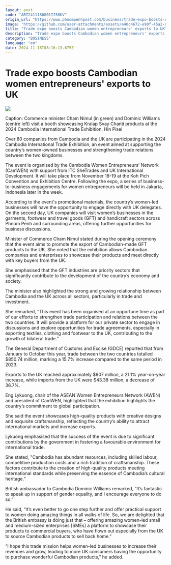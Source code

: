 ```yaml
---
layout: post
code: "ART2411180801II58KV"
origin_url: "https://www.phnompenhpost.com/business/trade-expo-boosts-cambodian-women-entrepreneurs-exports-to-uk"
image: "https://github.com/user-attachments/assets/e40c4672-e90f-45a2-a846-685d8c5f07d0"
title: "Trade expo boosts Cambodian women entrepreneurs' exports to UK"
description: "​​Trade expo boosts Cambodian women entrepreneurs' exports to UK​"
category: "BUSINESS"
language: "en"
date: 2024-11-18T08:16:13.675Z
---
```


# Trade expo boosts Cambodian women entrepreneurs' exports to UK

![](https://github.com/user-attachments/assets/29609e51-df41-4a9b-b22b-d7008e9a57d3)

Caption: Commerce minister Cham Nimul (in green) and Dominic Williams (centre left) visit a booth showcasing Kralap Svay Chanti products at the 2024 Cambodia International Trade Exhibition. Hin Pisei

Over 80 companies from Cambodia and the UK are participating in the 2024 Cambodia International Trade Exhibition, an event aimed at supporting the country’s women-owned businesses and strengthening trade relations between the two kingdoms.

The event is organised by the Cambodia Women Entrepreneurs’ Network (CamWEN) with support from ITC SheTrades and UK International Development. It will take place from November 18-19 at the Koh Pich Convention and Exhibition Centre. Following the expo, a series of business-to-business engagements for women entrepreneurs will be held in Jakarta, Indonesia later in the week.

According to the event's promotional materials, the country’s women-led businesses will have the opportunity to engage directly with UK delegates. On the second day, UK companies will visit women’s businesses in the garments, footwear and travel goods (GFT) and handicraft sectors across Phnom Penh and surrounding areas, offering further opportunities for business discussions.

Minister of Commerce Cham Nimul stated during the opening ceremony that the event aims to promote the export of Cambodian-made GFT products to the UK. She noted that the exhibition allows Cambodian companies and enterprises to showcase their products and meet directly with key buyers from the UK.

She emphasised that the GFT industries are priority sectors that significantly contribute to the development of the country’s economy and society.

The minister also highlighted the strong and growing relationship between Cambodia and the UK across all sectors, particularly in trade and investment.

She remarked, “This event has been organised at an opportune time as part of our efforts to strengthen trade participation and relations between the two countries. It will provide a platform for our private sector to engage in discussions and explore opportunities for trade agreements, especially in exporting textiles, clothing and footwear to the UK, contributing to the growth of bilateral trade.”

The General Department of Customs and Excise (GDCE) reported that from January to October this year, trade between the two countries totalled $850.74 million, marking a 15.7% increase compared to the same period in 2023. 

Exports to the UK reached approximately $807 million, a 21.1% year-on-year increase, while imports from the UK were $43.38 million, a decrease of 36.7%.

Eng Lykuong, chair of the ASEAN Women Entrepreneurs Network (AWEN) and president of CamWEN, highlighted that the exhibition highlights the country’s commitment to global participation. 

She said the event showcases high-quality products with creative designs and exquisite craftsmanship, reflecting the country’s ability to attract international markets and increase exports.

Lykuong emphasised that the success of the event is due to significant contributions by the government in fostering a favourable environment for international trade.

She stated, "Cambodia has abundant resources, including skilled labour, competitive production costs and a rich tradition of craftsmanship. These factors contribute to the creation of high-quality products meeting international standards while preserving the essence of Cambodia’s cultural heritage.”

British ambassador to Cambodia Dominic Williams remarked, “It’s fantastic to speak up in support of gender equality, and I encourage everyone to do so.”

He said, “It’s even better to go one step further and offer practical support to women doing amazing things in all walks of life. So, we are delighted that the British embassy is doing just that – offering amazing women-led small and medium-sized enterprises \[SMEs\] a platform to showcase their products to commercial buyers, who have flown out especially from the UK to source Cambodian products to sell back home.”

“I hope this trade mission helps women-led businesses to increase their revenues and grow, leading to more UK consumers having the opportunity to purchase wonderful Cambodian products,” he added.